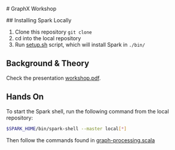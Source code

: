# GraphX Workshop

## Installing Spark Locally

1. Clone this repository `git clone `
1. cd into the local repository
1. Run [setup.sh](setup.sh) script, which will install Spark in `./bin/`

## Background & Theory

Check the presentation [workshop.pdf](workshop.pdf).

## Hands On

To start the Spark shell, run the following command from the local repository:

```bash
$SPARK_HOME/bin/spark-shell --master local[*]
```

Then follow the commands found in [graph-processing.scala](graph-processing.scala)
